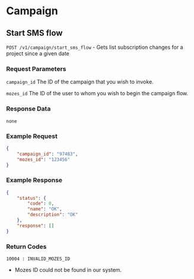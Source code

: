 # Campaign

## Start SMS flow

`POST /v1/campaign/start_sms_flow` - Gets list subscription changes for a project since a given date

### Request Parameters

`campaign_id` The ID of the campaign that you wish to invoke.

`mozes_id` The ID of the user to whom you wish to begin the campaign flow.

### Response Data

`none`

### Example Request

```json
{
    "campaign_id": "97483",
    "mozes_id": "123456"
}
```

### Example Response

```json
{
    "status": {
        "code": 0,
        "name": "OK",
        "description": "OK"
    },
    "response": []
}
```

### Return Codes

`10004 : INVALID_MOZES_ID`
* Mozes ID could not be found in our system.

